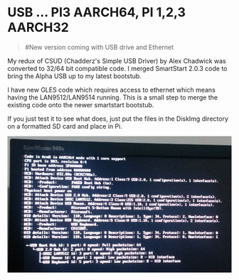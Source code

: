 
# USB ... PI3 AARCH64, PI 1,2,3 AARCH32
>#New version coming with USB drive and Ethernet
>
My redux of CSUD (Chadderz's Simple USB Driver) by Alex Chadwick was converted to 32/64 bit compatible code. I merged SmartStart 2.0.3 code to bring the Alpha USB up to my latest bootstub.

I have new GLES code which requires access to ethernet which means having the LAN9512/LAN9514 running. This is a small step to merge the existing code onto the newer smartstart bootstub. 

If you just test it to see what does, just put the files in the DiskImg directory on a formatted SD card and place in Pi.
>
![](https://github.com/LdB-ECM/Docs_and_Images/blob/master/Images/USB64_alpha.jpg)
